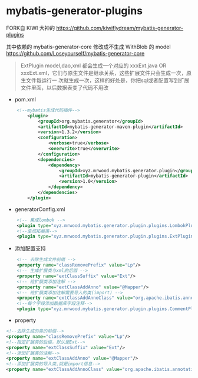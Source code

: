 # mybatis-generator-plugins

FORK自 KIWI 大神的 https://github.com/kiwiflydream/mybatis-generator-plugins

其中依赖的 mybatis-generator-core 修改成不生成 WithBlob 的 model https://github.com/LoseyourseIf/mybatis-generator-core
> ExtPlugin model,dao,xml 都会生成一个对应的 xxxExt.java OR xxxExt.xml，它们与原生文件是继承关系，这些扩展文件只会生成一次，原生文件每运行一
次就生成一次，这样的好处是，你把sql或者配置写到扩展文件里面，以后数据表变了代码不用改  


- pom.xml
``` xml
	<!--mybatis生成代码插件-->
        <plugin>
            <groupId>org.mybatis.generator</groupId>
            <artifactId>mybatis-generator-maven-plugin</artifactId>
            <version>1.3.2</version>
            <configuration>
                <verbose>true</verbose>
                <overwrite>true</overwrite>
            </configuration>
            <dependencies>
                <dependency>
                    <groupId>xyz.mrwood.mybatis.generator.plugin</groupId>
                    <artifactId>mybatis-generator-plugin</artifactId>
                    <version>1.0</version>
                </dependency>
            </dependencies>
        </plugin>
```

- generatorConfig.xml
``` xml
    <!-- 集成lombok -->
    <plugin type="xyz.mrwood.mybatis.generator.plugin.plugins.LombokPlugin"/>
    <!--生成拓展类-->
    <plugin type="xyz.mrwood.mybatis.generator.plugin.plugins.ExtPlugin" />
```


- 添加配置支持
``` xml
    <!-- 去除生成文件前缀 -->
    <property name="classRemovePrefix" value="Lp"/>
    <!-- 生成扩展类与xml的后缀 -->
    <property name="extClassSuffix" value="Ext"/>
    <!-- 给扩展类添加注解 -->
    <property name="extClassAddAnno" value="@Mapper"/>
    <!-- 给扩展类添加注解需要导入的类(import) -->
    <property name="extClassAddAnnoClass" value="org.apache.ibatis.annotations.Mapper"/>
    <!--每个字段添加数据库字段注释-->
    <plugin type="xyz.mrwood.mybatis.generator.plugin.plugins.CommentPlugin" />
```

- property
``` xml
<!--去除生成的类的前缀-->
<property name="classRemovePrefix" value="Lp"/>
<!--指定扩展类的后缀，默认是Ext-->
<property name="extClassSuffix" value="Ext"/>
<!--添加扩展类的注解-->
<property name="extClassAddAnno" value="@Mapper"/>
<!--添加扩展类的导入类,就是import信息-->
<property name="extClassAddAnnoClass" value="org.apache.ibatis.annotations.Mapper"/>
```
